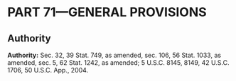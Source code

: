 # PART 71—GENERAL PROVISIONS


## Authority

**Authority:** Sec. 32, 39 Stat. 749, as amended, sec. 106, 56 Stat. 1033, as amended, sec. 5, 62 Stat. 1242, as amended; 5 U.S.C. 8145, 8149, 42 U.S.C. 1706, 50 U.S.C. App., 2004.


